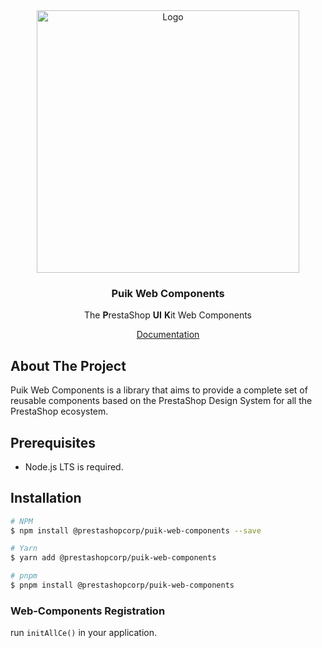 <div align="center">
  <a href="https://prestashop.com">
    <img src="https://prestashop.com/sites/default/files/email/logo_x2_rebrand.png" alt="Logo" width="420">
  </a>

<h3 align="center">Puik Web Components</h3>

  <p align="center">
    The <b>P</b>restaShop <b>UI</b> <b>K</b>it Web Components
  </p>
  <a href="https://uikit.prestashop.com/">Documentation</a>
</div>

## About The Project

Puik Web Components is a library that aims to provide a complete set of reusable components based on the PrestaShop Design System for all the PrestaShop ecosystem.

## Prerequisites

- Node.js LTS is required.

## Installation

```sh
# NPM
$ npm install @prestashopcorp/puik-web-components --save

# Yarn
$ yarn add @prestashopcorp/puik-web-components

# pnpm
$ pnpm install @prestashopcorp/puik-web-components
```
### Web-Components Registration

run  `initAllCe()` in your application.
